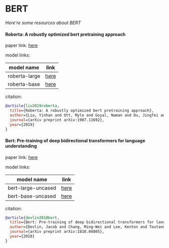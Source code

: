 # BERT
*Here're some resources about BERT*



#### Roberta: A robustly optimized bert pretraining approach

paper link: [here](https://arxiv.org/pdf/1907.11692.pdf)

model links: 

|model name|link|
|-|-|
|roberta-large|[here](https://huggingface.co/FacebookAI/roberta-large)|
|roberta-base|[here](https://huggingface.co/FacebookAI/roberta-base)|

citation: 
```bibtex
@article{liu2019roberta,
  title={Roberta: A robustly optimized bert pretraining approach},
  author={Liu, Yinhan and Ott, Myle and Goyal, Naman and Du, Jingfei and Joshi, Mandar and Chen, Danqi and Levy, Omer and Lewis, Mike and Zettlemoyer, Luke and Stoyanov, Veselin},
  journal={arXiv preprint arXiv:1907.11692},
  year={2019}
}
```
    

#### Bert: Pre-training of deep bidirectional transformers for language understanding

paper link: [here](https://arxiv.org/pdf/1810.04805.pdf&usg=ALkJrhhzxlCL6yTht2BRmH9atgvKFxHsxQ)

model links: 

|model name|link|
|-|-|
|bert-large-uncased|[here](https://huggingface.co/google-bert/bert-large-uncased)|
|bert-base-uncased|[here](https://huggingface.co/google-bert/bert-base-uncased)|

citation: 
```bibtex
@article{devlin2018bert,
  title={Bert: Pre-training of deep bidirectional transformers for language understanding},
  author={Devlin, Jacob and Chang, Ming-Wei and Lee, Kenton and Toutanova, Kristina},
  journal={arXiv preprint arXiv:1810.04805},
  year={2018}
}
```
    
